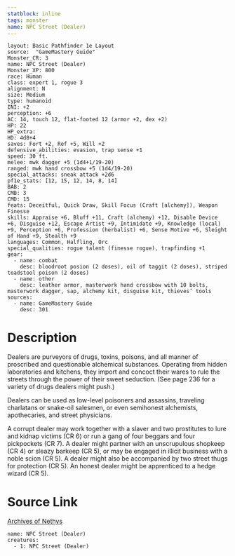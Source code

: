 ```yaml
---
statblock: inline
tags: monster
name: NPC Street (Dealer)
---
```

```statblock
layout: Basic Pathfinder 1e Layout
source:  "GameMastery Guide"
Monster_CR: 3
name: NPC Street (Dealer)
Monster_XP: 800
race: Human
class: expert 1, rogue 3
alignment: N
size: Medium
type: humanoid
INI: +2
perception: +6
AC: 14, touch 12, flat-footed 12 (armor +2, dex +2)
HP: 22
HP_extra: 
HD: 4d8+4
saves: Fort +2, Ref +5, Will +2
defensive_abilities: evasion, trap sense +1
speed: 30 ft.
melee: mwk dagger +5 (1d4+1/19-20)
ranged: mwk hand crossbow +5 (1d4/19-20)
special_attacks: sneak attack +2d6
pf1e_stats: [12, 15, 12, 14, 8, 14]
BAB: 2
CMB: 3
CMD: 15
feats: Deceitful, Quick Draw, Skill Focus (Craft [alchemy]), Weapon Finesse
skills: Appraise +6, Bluff +11, Craft (alchemy) +12, Disable Device +6, Disguise +12, Escape Artist +9, Intimidate +9, Knowledge (local) +9, Perception +6, Profession (herbalist) +6, Sense Motive +6, Sleight of Hand +9, Stealth +9
languages: Common, Halfling, Orc
special_qualities: rogue talent (finesse rogue), trapfinding +1
gear:
  - name: combat
    desc: bloodroot posion (2 doses), oil of taggit (2 doses), striped toadstool poison (2 doses)
  - name: other
    desc: leather armor, masterwork hand crossbow with 10 bolts, masterwork dagger, sap, alchemy kit, disguise kit, thieves’ tools
sources:
  - name: GameMastery Guide
    desc: 301
```
# Description
Dealers are purveyors of drugs, toxins, poisons, and all manner of proscribed and questionable alchemical substances. Operating from hidden laboratories and kitchens, they import and concoct their wares to rule the streets through the power of their sweet seduction. (See page 236 for a variety of drugs dealers might push.)

Dealers can be used as low-level poisoners and assassins, traveling charlatans or snake-oil salesmen, or even semihonest alchemists, apothecaries, and street physicians.

A corrupt dealer may work together with a slaver and two prostitutes to lure and kidnap victims (CR 6) or run a gang of four beggars and four pickpockets (CR 7). A dealer might partner with an unscrupulous shopkeep (CR 4) or sleazy barkeep (CR 5), or may be engaged in illicit business with a noble scion (CR 5). A dealer might also be accompanied by two street thugs for protection (CR 5). An honest dealer might be apprenticed to a hedge wizard (CR 5).
# Source Link
[Archives of Nethys](https://aonprd.com/NPCDisplay.aspx?ItemName=Street%20(Dealer))
```encounter-table
name: NPC Street (Dealer)
creatures:
  - 1: NPC Street (Dealer)
```
